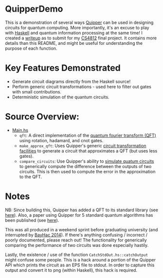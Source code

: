 QuipperDemo
============

This is a demonstration of several ways [Quipper](http://www.mathstat.dal.ca/~selinger/quipper/) can be used in designing circuits for quantum computing. More importantly, it's an excuse to play with [Haskell](https://www.haskell.org/) and quantum information processing at the same time! I created a [writeup](writeup/writeup.pdf) as to submit for my [CS4812](https://courses.cit.cornell.edu/physics4481-7681_2014sp/) final project. It contains more details than this README, and might be useful for understanding the purpose of each function.

# Key Features Demonstrated

- Generate circuit diagrams directly from the Haskell source!
- Perform generic circuit transformations - used here to filter out gates with small contributions.
- Deterministic simulation of the quantum circuits.


# Source Overview:

- [Main.hs](src/Main.hs)
  - `qft`: A direct implementation of the [quantum fourier transform (QFT)](https://en.wikipedia.org/wiki/Quantum_Fourier_transform) using rotation, hadamard, and cnot gates.
  - `make_approx_qft`: Uses Quipper's generic [circuit transformation facilities](http://www.mathstat.dal.ca/~selinger/quipper/doc/Quipper-Transformer.html) to generate a circuit that approximates a QFT (but uses less gates).
  - `compare_circuits`: Use Quipper's ability to [simulate quatum circuits](http://www.mathstat.dal.ca/~selinger/quipper/doc/QuipperLib-Simulation-QuantumSimulation.html) to generically compute the difference between the outputs of two circuits. This is then used to compute the error in the approximation to the QFT.

# Notes

NB: Since building this, Quipper has added a QFT to its standard library (see [here](http://www.mathstat.dal.ca/~selinger/quipper/doc/QuipperLib-QFT.html)).
Also, a paper using Quipper for 5 standard quantum algorithms has been published (see [here](https://arxiv.org/pdf/1406.4481v2.pdf)).

This was all produced in a weekend sprint before graduating university (and interrupted by [BayHac 2014](https://wiki.haskell.org/BayHac2014)). If there's anything confusing / incorrect / poorly documented, please reach out! The functionality for generically comparing the performance of two circuits was done especially hastily.

Lastly, the existence / use of the function `CatchStdOut.hs::catchOutput` might confuse some people. This is a hack around a portion of the Quipper API which prints the circuit as an EPS file to stdout. In order to capture this output and convert it to png (within Haskell), this hack is required.